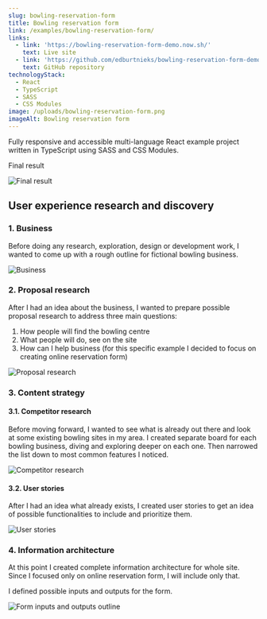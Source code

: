 ```yaml
---
slug: bowling-reservation-form
title: Bowling reservation form
link: /examples/bowling-reservation-form/
links:
  - link: 'https://bowling-reservation-form-demo.now.sh/'
    text: Live site
  - link: 'https://github.com/edburtnieks/bowling-reservation-form-demo'
    text: GitHub repository
technologyStack:
  - React
  - TypeScript
  - SASS
  - CSS Modules
image: /uploads/bowling-reservation-form.png
imageAlt: Bowling reservation form
---
```

Fully responsive and accessible multi-language React example project written in TypeScript using SASS and CSS Modules.

Final result

<div class="large">

![Final result](/uploads/bowling-reservation-form.png)

</div>

## User experience research and discovery

<div>

<div>

### 1. Business

Before doing any research, exploration, design or development work, I wanted to come up with a rough outline for fictional bowling business.

</div>

<div class="large themeable">

![Business](/uploads/bowling-reservation-form-business.png)

</div>

</div>

<div>

<div>

### 2. Proposal research

After I had an idea about the business, I wanted to prepare possible proposal research to address three main questions:

1. How people will find the bowling centre
2. What people will do, see on the site
3. How can I help business (for this specific example I decided to focus on creating online reservation form)

</div>

<div class="large themeable">

![Proposal research](/uploads/bowling-reservation-form-proposal-research.png)

</div>

</div>

### 3. Content strategy

<div>

<div>

#### 3.1. Competitor research

Before moving forward, I wanted to see what is already out there and look at some existing bowling sites in my area. I created separate board for each bowling business, diving and exploring deeper on each one. Then narrowed the list down to most common features I noticed.

</div>

<div class="large themeable">

![Competitor research](/uploads/bowling-reservation-form-competitor-research.png)

</div>

</div>

<div>

<div>

#### 3.2. User stories

After I had an idea what already exists, I created user stories to get an idea of possible functionalities to include and prioritize them.

</div>

<div class="large themeable">

![User stories](/uploads/bowling-reservation-form-user-stories.png)

</div>

</div>

<div>

<div>

### 4. Information architecture

At this point I created complete information architecture for whole site. Since I focused only on online reservation form, I will include only that.

I defined possible inputs and outputs for the form.

</div>

<div class="large themeable">

![Form inputs and outputs outline](/uploads/bowling-reservation-form-reservation-form.png)

</div>

</div>
